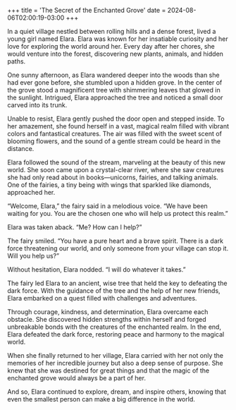 +++
title = 'The Secret of the Enchanted Grove'
date = 2024-08-06T02:00:19-03:00
+++

In a quiet village nestled between rolling hills and a dense forest, lived a young girl named Elara. Elara was known for her insatiable curiosity and her love for exploring the world around her. Every day after her chores, she would venture into the forest, discovering new plants, animals, and hidden paths.

One sunny afternoon, as Elara wandered deeper into the woods than she had ever gone before, she stumbled upon a hidden grove. In the center of the grove stood a magnificent tree with shimmering leaves that glowed in the sunlight. Intrigued, Elara approached the tree and noticed a small door carved into its trunk.

Unable to resist, Elara gently pushed the door open and stepped inside. To her amazement, she found herself in a vast, magical realm filled with vibrant colors and fantastical creatures. The air was filled with the sweet scent of blooming flowers, and the sound of a gentle stream could be heard in the distance.

Elara followed the sound of the stream, marveling at the beauty of this new world. She soon came upon a crystal-clear river, where she saw creatures she had only read about in books—unicorns, fairies, and talking animals. One of the fairies, a tiny being with wings that sparkled like diamonds, approached her.

“Welcome, Elara,” the fairy said in a melodious voice. “We have been waiting for you. You are the chosen one who will help us protect this realm.”

Elara was taken aback. “Me? How can I help?”

The fairy smiled. “You have a pure heart and a brave spirit. There is a dark force threatening our world, and only someone from your village can stop it. Will you help us?”

Without hesitation, Elara nodded. “I will do whatever it takes.”

The fairy led Elara to an ancient, wise tree that held the key to defeating the dark force. With the guidance of the tree and the help of her new friends, Elara embarked on a quest filled with challenges and adventures.

Through courage, kindness, and determination, Elara overcame each obstacle. She discovered hidden strengths within herself and forged unbreakable bonds with the creatures of the enchanted realm. In the end, Elara defeated the dark force, restoring peace and harmony to the magical world.

When she finally returned to her village, Elara carried with her not only the memories of her incredible journey but also a deep sense of purpose. She knew that she was destined for great things and that the magic of the enchanted grove would always be a part of her.

And so, Elara continued to explore, dream, and inspire others, knowing that even the smallest person can make a big difference in the world.
